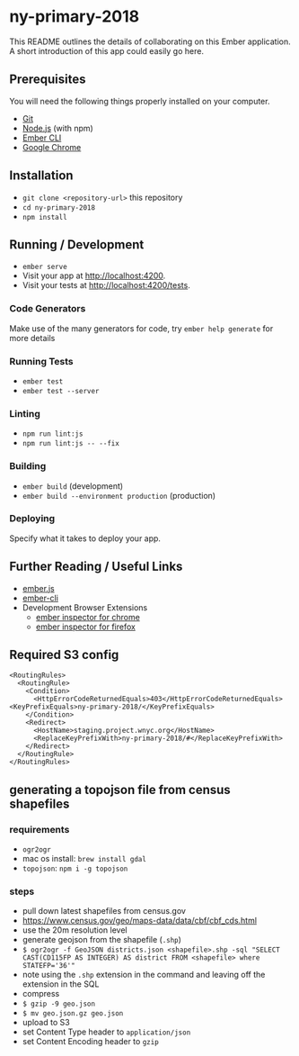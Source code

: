 # ny-primary-2018

This README outlines the details of collaborating on this Ember application.
A short introduction of this app could easily go here.

## Prerequisites

You will need the following things properly installed on your computer.

* [Git](https://git-scm.com/)
* [Node.js](https://nodejs.org/) (with npm)
* [Ember CLI](https://ember-cli.com/)
* [Google Chrome](https://google.com/chrome/)

## Installation

* `git clone <repository-url>` this repository
* `cd ny-primary-2018`
* `npm install`

## Running / Development

* `ember serve`
* Visit your app at [http://localhost:4200](http://localhost:4200).
* Visit your tests at [http://localhost:4200/tests](http://localhost:4200/tests).

### Code Generators

Make use of the many generators for code, try `ember help generate` for more details

### Running Tests

* `ember test`
* `ember test --server`

### Linting

* `npm run lint:js`
* `npm run lint:js -- --fix`

### Building

* `ember build` (development)
* `ember build --environment production` (production)

### Deploying

Specify what it takes to deploy your app.

## Further Reading / Useful Links

* [ember.js](https://emberjs.com/)
* [ember-cli](https://ember-cli.com/)
* Development Browser Extensions
  * [ember inspector for chrome](https://chrome.google.com/webstore/detail/ember-inspector/bmdblncegkenkacieihfhpjfppoconhi)
  * [ember inspector for firefox](https://addons.mozilla.org/en-US/firefox/addon/ember-inspector/)


## Required S3 config
```
<RoutingRules>
  <RoutingRule>
    <Condition>
      <HttpErrorCodeReturnedEquals>403</HttpErrorCodeReturnedEquals>
<KeyPrefixEquals>ny-primary-2018/</KeyPrefixEquals>
    </Condition>
    <Redirect>
      <HostName>staging.project.wnyc.org</HostName>
      <ReplaceKeyPrefixWith>ny-primary-2018/#</ReplaceKeyPrefixWith>
    </Redirect>
  </RoutingRule>
</RoutingRules>
```

## generating a topojson file from census shapefiles
### requirements
- `ogr2ogr`
 - mac os install: `brew install gdal`
- `topojson`: `npm i -g topojson`

### steps
- pull down latest shapefiles from census.gov
 - https://www.census.gov/geo/maps-data/data/cbf/cbf_cds.html
 - use the 20m resolution level
- generate geojson from the shapefile (`.shp`)
 - `$ ogr2ogr -f GeoJSON districts.json <shapefile>.shp -sql "SELECT CAST(CD115FP AS INTEGER) AS district FROM <shapefile> where STATEFP='36'"`
 - note using the `.shp` extension in the command and leaving off the extension in the SQL
- compress
 - `$ gzip -9 geo.json`
 - `$ mv geo.json.gz geo.json`
- upload to S3
 - set Content Type header to `application/json`
 - set Content Encoding header to `gzip`
